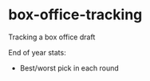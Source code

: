 # box-office-tracking

Tracking a box office draft

End of year stats:

- Best/worst pick in each round

